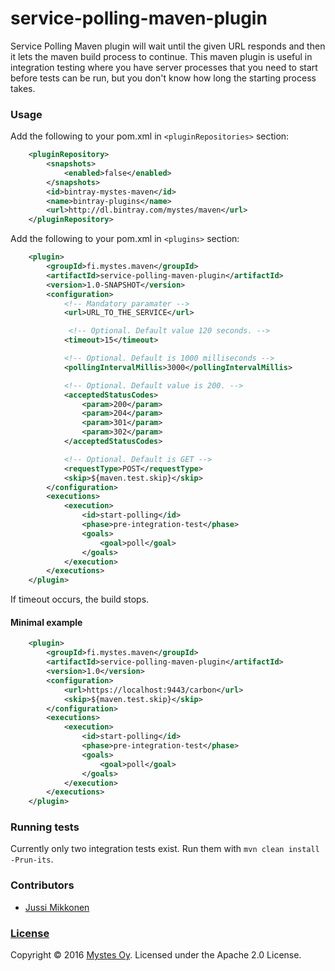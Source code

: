 # service-polling-maven-plugin

Service Polling Maven plugin will wait until the given URL responds and then it lets the maven build process to continue.
This maven plugin is useful in integration testing where you have server processes that you need to start before tests can be run, but you don't know how long the starting process takes.

### Usage

Add the following to your pom.xml in `<pluginRepositories>` section:

```xml
    <pluginRepository>
        <snapshots>
            <enabled>false</enabled>
        </snapshots>
        <id>bintray-mystes-maven</id>
        <name>bintray-plugins</name>
        <url>http://dl.bintray.com/mystes/maven</url>
    </pluginRepository>
```

Add the following to your pom.xml in `<plugins>` section:

```xml
    <plugin>
        <groupId>fi.mystes.maven</groupId>
        <artifactId>service-polling-maven-plugin</artifactId>
        <version>1.0-SNAPSHOT</version>
        <configuration>
            <!-- Mandatory paramater -->
            <url>URL_TO_THE_SERVICE</url>

             <!-- Optional. Default value 120 seconds. -->
            <timeout>15</timeout>

            <!-- Optional. Default is 1000 milliseconds -->
            <pollingIntervalMillis>3000</pollingIntervalMillis>

            <!-- Optional. Default value is 200. -->
            <acceptedStatusCodes>
                <param>200</param>
                <param>204</param>
                <param>301</param>
                <param>302</param>
            </acceptedStatusCodes>

            <!-- Optional. Default is GET -->
            <requestType>POST</requestType>
            <skip>${maven.test.skip}</skip>
        </configuration>
        <executions>
            <execution>
                <id>start-polling</id>
                <phase>pre-integration-test</phase>
                <goals>
                    <goal>poll</goal>
                </goals>
            </execution>
        </executions>
    </plugin>
```

If timeout occurs, the build stops.

#### Minimal example


```xml
    <plugin>
        <groupId>fi.mystes.maven</groupId>
        <artifactId>service-polling-maven-plugin</artifactId>
        <version>1.0</version>
        <configuration>
            <url>https://localhost:9443/carbon</url>
            <skip>${maven.test.skip}</skip>
        </configuration>
        <executions>
            <execution>
                <id>start-polling</id>
                <phase>pre-integration-test</phase>
                <goals>
                    <goal>poll</goal>
                </goals>
            </execution>
        </executions>
    </plugin>
```

### Running tests
Currently only two integration tests exist. 
Run them with `mvn clean install -Prun-its`.

### Contributors
* [Jussi Mikkonen](https://github.com/jussi-mikkonen)

### [License](LICENSE)
Copyright © 2016 [Mystes Oy](https://www.mystes.fi). Licensed under the Apache 2.0 License.
